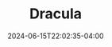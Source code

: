 ---
title: Dracula
Theatre: The Island Theater
Venue: The Island Theater
Season: 2024
date: 2024-06-15T22:02:35-04:00
opening_date: 2024-10-18
closing_date: 2024-10-27
showtimes:
  - 2024-10-18 19:30:00
  - 2024-10-19 19:30:00
  - 2024-10-20 14:00:00
  - 2024-10-25 19:30:00
  - 2024-10-26 19:30:00
  - 2024-10-27 14:00:00
featured_image: 2024-Dracula.webp
featured_image_alt: 
featured_image_caption: 
featured_image_attr: 
featured_image_attr_link: 
playbill:
Website: 
Tickets: 
show_details: 
cast:
crew:
orchestra:
genres: 
Description: 
---